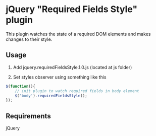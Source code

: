# jQuery "Required Fields Style" plugin

This plugin watches the state of a required DOM elements and makes changes to their style.


## Usage

1) Add jquery.requiredFieldsStyle.1.0.js (located at js folder)

2) Set styles observer using something like this

```javascript
$(function(){
    // init plugin to watch required fields in body element
    $('body').requiredFieldsStyle();
});
```

## Requirements

jQuery
